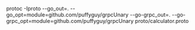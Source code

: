 protoc -Iproto --go_out=. --go_opt=module=github.com/puffyguy/grpcUnary --go-grpc_out=. --go-grpc_opt=module=github.com/puffyguy/grpcUnary proto/calculator.proto
